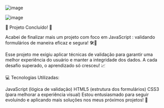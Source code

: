 ![image](https://github.com/user-attachments/assets/0941bb42-2f08-4bc1-aa15-ea6e53dbbae8)

![image](https://github.com/user-attachments/assets/d2d41c34-7ce1-4dd1-83e5-522c5f7d59c8)

🎉 Projeto Concluído! 🎉

Acabei de finalizar mais um projeto com foco em JavaScript : validando formulários de maneira eficaz e segura! 🛠️🚀

Esse projeto me exigiu aplicar técnicas de validação para garantir uma melhor experiência do usuário e manter a integridade dos dados. A cada desafio superado, o aprendizado só cresceu! 📈

💻 Tecnologias Utilizadas:

JavaScript (lógica de validação)
HTML5 (estrutura dos formulários)
CSS3 (para melhorar a experiência visual)
Estou entusiasmado para seguir evoluindo e aplicando mais soluções nos meus próximos projetos! 🚀

